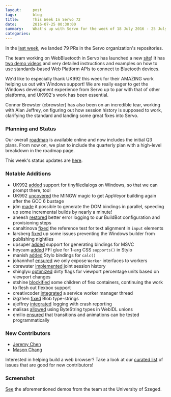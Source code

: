 ```yaml
---
layout:     post
tags:       blog
title:      This Week In Servo 72
date:       2016-07-25 00:30:00
summary:    What's up with Servo for the week of 18 July 2016 - 25 July 2016
categories:
---
```


In the [last week](https://github.com/pulls?page=1&q=is%3Apr+is%3Amerged+closed%3A2016-07-18..2016-07-25+user%3Aservo), we landed 79 PRs in the Servo organization's repositories.

The team working on WebBluetooth in Servo has launched a new [site](http://szeged.github.io/servo/)! It has [two demo videos](http://szeged.github.io/servo/demos/) and very detailed instructions and examples on how to use standards-based Web Platform APIs to connect to Bluetooth devices.

We'd like to especially thank UK992 this week for their AMAZING work helping us out with Windows support! We are really eager to get the Windows development experience from Servo up to par with that of other platforms, and UK992's work has been essential.

Connor Brewster (cbrewster) has also been on an incredible tear, working with Alan Jeffrey, on figuring out how session history is supposed to work, clarifying the standard and landing some great fixes into Servo.

### Planning and Status

Our overall [roadmap](https://github.com/servo/servo/wiki/Roadmap) is available online and now includes the initial Q3 plans. From now on, we plan to include the quarterly plan with a high-level breakdown in the roadmap page.

This week's status updates are [here](http://statusupdates.dev.mozaws.net/project/servo).

### Notable Additions

 - UK992 [added](https://github.com/servo/servo/pull/12588) support for tinyfiledialogs on Windows, so that we can prompt there, too!
 - UK992 [uncovered](https://github.com/servo/servo/pull/12573) the MINGW magic to get AppVeyor building again after the GCC 6 bustage
 - jdm [made](https://github.com/servo/servo/pull/12559) it possible to generate the DOM bindings in parallel, speeding up some incremental builds by nearly a minute!
 - aneesh [restored](https://github.com/servo/saltfs/pull/444) better error logging to our BuildBot configuration and provisioning steps
 - canaltinova [fixed](https://github.com/servo/servo/pull/12524) the reference test for text alignment in `input` elements
 - larsberg [fixed](https://github.com/servo/saltfs/pull/441) up some issues preventing the Windows builder from publishing nightlies
 - upsuper [added](https://github.com/servo/servo/pull/12498) support for generating bindings for MSVC
 - heycam [added](https://github.com/servo/servo/pull/12487) FFI glue for 1-arg CSS `supports()` in Stylo
 - manish [added](https://github.com/servo/servo/pull/12465) Stylo bindings for `calc()`
 - johannhof [ensured](https://github.com/servo/servo/pull/12457) we only expose `Worker` interfaces to workers
 - cbrewster [implemented](https://github.com/servo/servo/pull/11866) joint session history
 - shinglyu [optimized](https://github.com/servo/servo/pull/11890) dirty flags for viewport percentage units based on viewport changes
 - stshine [blockified](https://github.com/servo/servo/pull/12361) some children of flex containers, continuing the work to flesh out flexbox support
 - creativcoder [integrated](https://github.com/servo/servo/pull/11727) a service worker manager thread
 - izgzhen [fixed](https://github.com/servo/servo/pull/12400) Blob type-strings
 - ajeffrey [integrated](https://github.com/servo/servo/pull/12468) logging with crash reporting
 - malisas [allowed](https://github.com/servo/servo/pull/12546) using ByteString types in WebIDL unions
 - emilio [ensured](https://github.com/servo/servo/pull/12392) that transitions and animations can be tested programmatically
 
### New Contributors

 - [Jeremy Chen](https://github.com/chenpighead)
 - [Mason Chang](https://github.com/changm)

Interested in helping build a web browser? Take a look at our [curated list](https://starters.servo.org/) of issues that are good for new contributors!

### Screenshot

[See](http://szeged.github.io/servo/) the aforementioned demos from the team at the University of Szeged.
